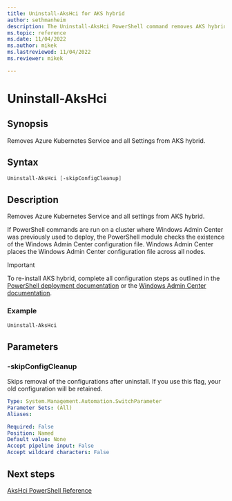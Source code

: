 ```yaml
---
title: Uninstall-AksHci for AKS hybrid
author: sethmanheim
description: The Uninstall-AksHci PowerShell command removes AKS hybrid.
ms.topic: reference
ms.date: 11/04/2022
ms.author: mikek 
ms.lastreviewed: 11/04/2022
ms.reviewer: mikek

---
```


# Uninstall-AksHci

## Synopsis

Removes Azure Kubernetes Service and all Settings from AKS hybrid.

## Syntax

```powershell
Uninstall-AksHci [-skipConfigCleanup]
```

## Description

Removes Azure Kubernetes Service and all settings from AKS hybrid.

If PowerShell commands are run on a cluster where Windows Admin Center was previously used to deploy, the PowerShell module checks the existence of the Windows Admin Center configuration file. Windows Admin Center places the Windows Admin Center configuration file across all nodes.

> [!IMPORTANT]
> To re-install AKS hybrid, complete all configuration steps as outlined in the [PowerShell deployment documentation](../../kubernetes-walkthrough-powershell.md) or the [Windows Admin Center
> documentation](../../setup.md).

### Example

```powershell
Uninstall-AksHci
```

## Parameters

### -skipConfigCleanup

Skips removal of the configurations after uninstall. If you use this flag, your old configuration will be retained.

```yaml
Type: System.Management.Automation.SwitchParameter
Parameter Sets: (All)
Aliases:

Required: False
Position: Named
Default value: None
Accept pipeline input: False
Accept wildcard characters: False
```

## Next steps

[AksHci PowerShell Reference](index.md)
